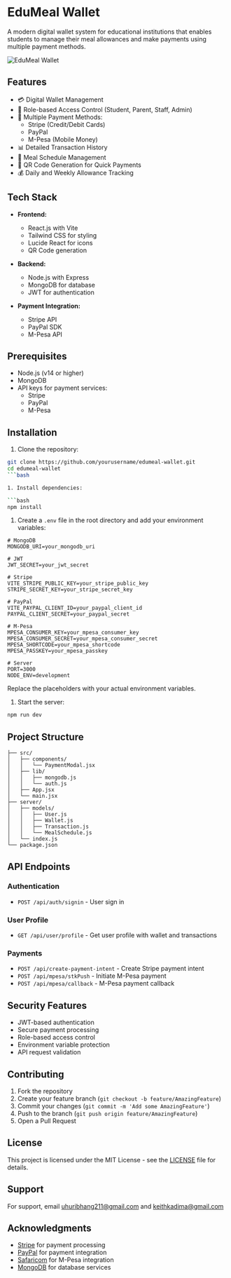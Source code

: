 # EduMeal Wallet

A modern digital wallet system for educational institutions that enables students to manage their meal allowances and make payments using multiple payment methods.

![EduMeal Wallet](https://images.unsplash.com/photo-1450101499163-c8848c66ca85?auto=format&fit=crop&q=80&w=1200)

## Features

- 💳 Digital Wallet Management
- 🔐 Role-based Access Control (Student, Parent, Staff, Admin)
- 📱 Multiple Payment Methods:
  - Stripe (Credit/Debit Cards)
  - PayPal
  - M-Pesa (Mobile Money)
- 📊 Detailed Transaction History
- 📅 Meal Schedule Management
- 📱 QR Code Generation for Quick Payments
- 💰 Daily and Weekly Allowance Tracking

## Tech Stack

- **Frontend:**
  - React.js with Vite
  - Tailwind CSS for styling
  - Lucide React for icons
  - QR Code generation

- **Backend:**
  - Node.js with Express
  - MongoDB for database
  - JWT for authentication

- **Payment Integration:**
  - Stripe API
  - PayPal SDK
  - M-Pesa API

## Prerequisites

- Node.js (v14 or higher)
- MongoDB
- API keys for payment services:
  - Stripe
  - PayPal
  - M-Pesa

## Installation

1. Clone the repository:

```bash
git clone https://github.com/yourusername/edumeal-wallet.git
cd edumeal-wallet
```bash

1. Install dependencies:

```bash
npm install
```

1. Create a `.env` file in the root directory and add your environment variables:

```env
# MongoDB
MONGODB_URI=your_mongodb_uri

# JWT
JWT_SECRET=your_jwt_secret

# Stripe
VITE_STRIPE_PUBLIC_KEY=your_stripe_public_key
STRIPE_SECRET_KEY=your_stripe_secret_key

# PayPal
VITE_PAYPAL_CLIENT_ID=your_paypal_client_id
PAYPAL_CLIENT_SECRET=your_paypal_secret

# M-Pesa
MPESA_CONSUMER_KEY=your_mpesa_consumer_key
MPESA_CONSUMER_SECRET=your_mpesa_consumer_secret
MPESA_SHORTCODE=your_mpesa_shortcode
MPESA_PASSKEY=your_mpesa_passkey

# Server
PORT=3000
NODE_ENV=development
```

Replace the placeholders with your actual environment variables.

1. Start the server:

```bash
npm run dev
```

## Project Structure

``` edumeal-wallet/
├── src/
│   ├── components/
│   │   └── PaymentModal.jsx
│   ├── lib/
│   │   ├── mongodb.js
│   │   └── auth.js
│   ├── App.jsx
│   └── main.jsx
├── server/
│   ├── models/
│   │   ├── User.js
│   │   ├── Wallet.js
│   │   ├── Transaction.js
│   │   └── MealSchedule.js
│   └── index.js
└── package.json
```

## API Endpoints

### Authentication

- `POST /api/auth/signin` - User sign in

### User Profile

- `GET /api/user/profile` - Get user profile with wallet and transactions

### Payments

- `POST /api/create-payment-intent` - Create Stripe payment intent
- `POST /api/mpesa/stkPush` - Initiate M-Pesa payment
- `POST /api/mpesa/callback` - M-Pesa payment callback

## Security Features

- JWT-based authentication
- Secure payment processing
- Role-based access control
- Environment variable protection
- API request validation

## Contributing

1. Fork the repository
2. Create your feature branch (`git checkout -b feature/AmazingFeature`)
3. Commit your changes (`git commit -m 'Add some AmazingFeature'`)
4. Push to the branch (`git push origin feature/AmazingFeature`)
5. Open a Pull Request

## License

This project is licensed under the MIT License - see the [LICENSE](LICENSE) file for details.

## Support

For support, email [uhuribhang211@gmail.com](mailto:uhuribhang211@gmail.com) and [keithkadima@gmail.com](mailto:keithkadima@gmail.com)

## Acknowledgments

- [Stripe](https://stripe.com) for payment processing
- [PayPal](https://paypal.com) for payment integration
- [Safaricom](https://developer.safaricom.co.ke) for M-Pesa integration
- [MongoDB](https://mongodb.com) for database services
  